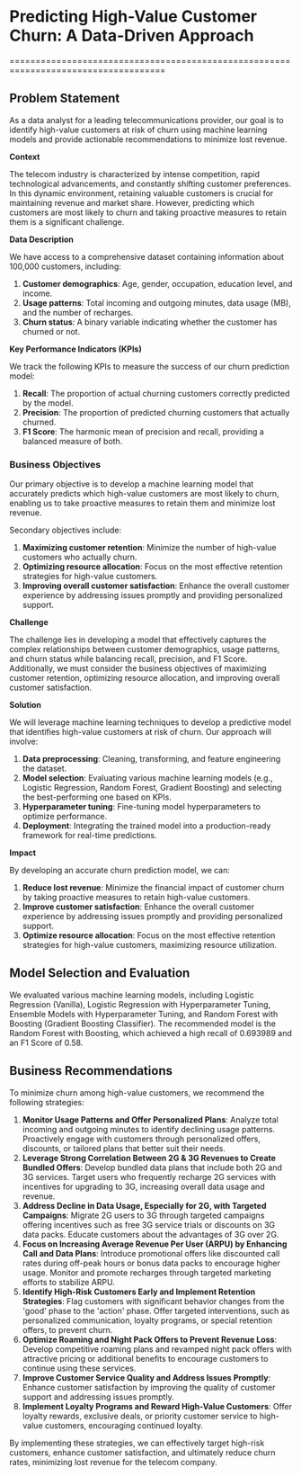 # Predicting High-Value Customer Churn: A Data-Driven Approach

====================================================================================

## Problem Statement

As a data analyst for a leading telecommunications provider, our goal is to identify high-value customers at risk of churn using machine learning models and provide actionable recommendations to minimize lost revenue.

**Context**

The telecom industry is characterized by intense competition, rapid technological advancements, and constantly shifting customer preferences. In this dynamic environment, retaining valuable customers is crucial for maintaining revenue and market share. However, predicting which customers are most likely to churn and taking proactive measures to retain them is a significant challenge.

**Data Description**

We have access to a comprehensive dataset containing information about 100,000 customers, including:

1. **Customer demographics**: Age, gender, occupation, education level, and income.
2. **Usage patterns**: Total incoming and outgoing minutes, data usage (MB), and the number of recharges.
3. **Churn status**: A binary variable indicating whether the customer has churned or not.

**Key Performance Indicators (KPIs)**

We track the following KPIs to measure the success of our churn prediction model:

1. **Recall**: The proportion of actual churning customers correctly predicted by the model.
2. **Precision**: The proportion of predicted churning customers that actually churned.
3. **F1 Score**: The harmonic mean of precision and recall, providing a balanced measure of both.

### Business Objectives

Our primary objective is to develop a machine learning model that accurately predicts which high-value customers are most likely to churn, enabling us to take proactive measures to retain them and minimize lost revenue.

Secondary objectives include:

1. **Maximizing customer retention**: Minimize the number of high-value customers who actually churn.
2. **Optimizing resource allocation**: Focus on the most effective retention strategies for high-value customers.
3. **Improving overall customer satisfaction**: Enhance the overall customer experience by addressing issues promptly and providing personalized support.

**Challenge**

The challenge lies in developing a model that effectively captures the complex relationships between customer demographics, usage patterns, and churn status while balancing recall, precision, and F1 Score. Additionally, we must consider the business objectives of maximizing customer retention, optimizing resource allocation, and improving overall customer satisfaction.

**Solution**

We will leverage machine learning techniques to develop a predictive model that identifies high-value customers at risk of churn. Our approach will involve:

1. **Data preprocessing**: Cleaning, transforming, and feature engineering the dataset.
2. **Model selection**: Evaluating various machine learning models (e.g., Logistic Regression, Random Forest, Gradient Boosting) and selecting the best-performing one based on KPIs.
3. **Hyperparameter tuning**: Fine-tuning model hyperparameters to optimize performance.
4. **Deployment**: Integrating the trained model into a production-ready framework for real-time predictions.


**Impact**

By developing an accurate churn prediction model, we can:

1. **Reduce lost revenue**: Minimize the financial impact of customer churn by taking proactive measures to retain high-value customers.
2. **Improve customer satisfaction**: Enhance the overall customer experience by addressing issues promptly and providing personalized support.
3. **Optimize resource allocation**: Focus on the most effective retention strategies for high-value customers, maximizing resource utilization.

## Model Selection and Evaluation
We evaluated various machine learning models, including Logistic Regression (Vanilla), Logistic Regression with Hyperparameter Tuning, Ensemble Models with Hyperparameter Tuning, and Random Forest with Boosting (Gradient Boosting Classifier). The recommended model is the Random Forest with Boosting, which achieved a high recall of 0.693989 and an F1 Score of 0.58.

## Business Recommendations
To minimize churn among high-value customers, we recommend the following strategies:

1. **Monitor Usage Patterns and Offer Personalized Plans**: Analyze total incoming and outgoing minutes to identify declining usage patterns. Proactively engage with customers through personalized offers, discounts, or tailored plans that better suit their needs.
2. **Leverage Strong Correlation Between 2G & 3G Revenues to Create Bundled Offers**: Develop bundled data plans that include both 2G and 3G services. Target users who frequently recharge 2G services with incentives for upgrading to 3G, increasing overall data usage and revenue.
3. **Address Decline in Data Usage, Especially for 2G, with Targeted Campaigns**: Migrate 2G users to 3G through targeted campaigns offering incentives such as free 3G service trials or discounts on 3G data packs. Educate customers about the advantages of 3G over 2G.
4. **Focus on Increasing Average Revenue Per User (ARPU) by Enhancing Call and Data Plans**: Introduce promotional offers like discounted call rates during off-peak hours or bonus data packs to encourage higher usage. Monitor and promote recharges through targeted marketing efforts to stabilize ARPU.
5. **Identify High-Risk Customers Early and Implement Retention Strategies**: Flag customers with significant behavior changes from the 'good' phase to the 'action' phase. Offer targeted interventions, such as personalized communication, loyalty programs, or special retention offers, to prevent churn.
6. **Optimize Roaming and Night Pack Offers to Prevent Revenue Loss**: Develop competitive roaming plans and revamped night pack offers with attractive pricing or additional benefits to encourage customers to continue using these services.
7. **Improve Customer Service Quality and Address Issues Promptly**: Enhance customer satisfaction by improving the quality of customer support and addressing issues promptly.
8. **Implement Loyalty Programs and Reward High-Value Customers**: Offer loyalty rewards, exclusive deals, or priority customer service to high-value customers, encouraging continued loyalty.

By implementing these strategies, we can effectively target high-risk customers, enhance customer satisfaction, and ultimately reduce churn rates, minimizing lost revenue for the telecom company.
